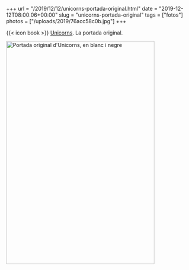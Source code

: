 +++
url = "/2019/12/12/unicorns-portada-original.html"
date = "2019-12-12T08:00:06+00:00"
slug = "unicorns-portada-original"
tags = ["fotos"]
photos = ["/uploads/2019/76acc58c0b.jpg"]
+++

{{< icon book >}} [Unicorns](https://carlesbellver.net/contes/unicorns). La portada original.

<img src="/uploads/2019/76acc58c0b.jpg" width="400" height="600" alt="Portada original d'Unicorns, en blanc i negre" />
